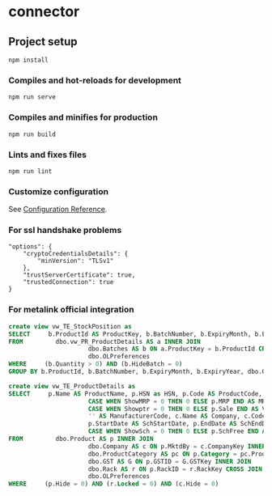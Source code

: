 # connector

## Project setup

```
npm install
```

### Compiles and hot-reloads for development

```
npm run serve
```

### Compiles and minifies for production

```
npm run build
```

### Lints and fixes files

```
npm run lint
```

### Customize configuration

See [Configuration Reference](https://cli.vuejs.org/config/).

### For ssl handshake problems

```
"options": {
    "cryptoCredentialsDetails": {
        "minVersion": "TLSv1"
    },
    "trustServerCertificate": true,
    "trustedConnection": true
}
```

### For metalink official integration

```sql
create view vw_TE_StockPosition as
SELECT     b.ProductId AS ProductKey, b.BatchNumber, b.ExpiryMonth, b.ExpiryYear, CASE WHEN ShowQOH = 0 THEN 0 ELSE SUM(quantity) END AS TotalStock
FROM         dbo.vw_PR_ProductDetails AS a INNER JOIN
                      dbo.Batches AS b ON a.ProductKey = b.ProductId CROSS JOIN
                      dbo.OLPreferences
WHERE     (b.Quantity > 0) AND (b.HideBatch = 0)
GROUP BY b.ProductId, b.BatchNumber, b.ExpiryMonth, b.ExpiryYear, dbo.OLPreferences.ShowQOH
```

```sql
create view vw_TE_ProductDetails as
SELECT     p.Name AS ProductName, p.HSN as HSN, p.Code AS ProductCode, p.SinglePack AS Packing, p.BoxPack AS BoxPacking, p.CasePack AS CasePacking, 
                      CASE WHEN ShowMRP = 0 THEN 0 ELSE p.MRP END AS MRP, CASE WHEN Showptr = 0 THEN 0 ELSE p.PTR END AS PTR, g.GSTper AS GSTPercentage, 
                      CASE WHEN Showptr = 0 THEN 0 ELSE p.Sale END AS VPTR, CASE WHEN ShowPTs = 0 THEN 0 ELSE p.PTS END AS PTS, p.Marketer AS Manufacturer, 
                      '' AS ManufacturerCode, c.Name AS Company, c.Code AS CompanyCode, p.PFormula AS Contents, pc.Name AS Category, p.RackNo, p.SchemeEnabled, 
                      p.StartDate AS SchStartDate, p.EndDate AS SchEndDate, CASE WHEN ShowSch = 0 THEN 0 ELSE p.SchQty END AS SchQty, 
                      CASE WHEN ShowSch = 0 THEN 0 ELSE p.SchFree END AS SchFree, p.ProductKey
FROM         dbo.Product AS p INNER JOIN
                      dbo.Company AS c ON p.MktdBy = c.CompanyKey INNER JOIN
                      dbo.ProductCategory AS pc ON p.Category = pc.ProdCatKey INNER JOIN
                      dbo.GST AS G ON p.GSTID = G.GSTKey INNER JOIN
                      dbo.Rack AS r ON p.RackID = r.RackKey CROSS JOIN
                      dbo.OLPreferences
WHERE     (p.Hide = 0) AND (r.Locked = 0) AND (c.Hide = 0)
```

